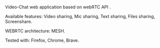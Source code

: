 Video-Chat web application based on webRTC API . 

Available features: Video sharing, Mic sharing, Text sharing, Files sharing, Screenshare.

WEBRTC architecture: MESH.

Tested with: Firefox, Chrome, Brave.
